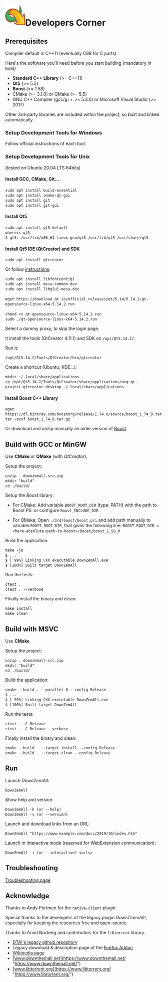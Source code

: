 <img align="left" src="./src/resources/logo/icon64.png">

# Developers Corner

## Prerequisites

Compiler default is C++11 (eventually C99 for C parts)

Here's the software you'll need before you start building (mandatory in bold)

- **Standard C++ Library** (>= C++11)
- **Qt5** (>= 5.5)
- **Boost** (>= 1.58)
- CMake (>= 3.1.0) or QMake (>= 5.5)
- GNU C++ Compiler (gcc/g++ >= 5.3.0)
  or Microsoft Visual Studio (>= 2017)

Other 3rd-party libraries are included within the project, so built and linked
automatically.


### Setup Development Tools for Windows

Follow official instructions of each tool.


### Setup Development Tools for Unix

(tested on Ubuntu 20.04 LTS 64bits)

#### Install GCC, CMake, Git...

    sudo apt install build-essential
    sudo apt install cmake-qt-gui
    sudo apt install git
    sudo apt install git-gui
    
#### Install Qt5

    sudo apt install qt5-default
    whereis qt5
    $ qt5: /usr/lib/x86_64-linux-gnu/qt5 /usr/lib/qt5 /usr/share/qt5
    
#### Install Qt5 IDE (QtCreator) and SDK

    sudo apt install qtcreator
    
Or follow [instructions](https://wiki.qt.io/Install_Qt_5_on_Ubuntu
"https://wiki.qt.io/Install_Qt_5_on_Ubuntu").

    sudo apt install libfontconfig1
    sudo apt install mesa-common-dev
    sudo apt install libglu1-mesa-dev
    
    wget https://download.qt.io/official_releases/qt/5.14/5.14.2/qt-opensource-linux-x64-5.14.2.run

    chmod +x qt-opensource-linux-x64-5.14.2.run
    sudo ./qt-opensource-linux-x64-5.14.2.run

Select a dummy proxy, to skip the login page.

It install the tools (QtCreator 4.11.1) and SDK on `/opt/Qt5.14.2/`.

Run it:

    /opt/Qt5.14.2/Tools/QtCreator/bin/qtcreator

Create a shortcut (Ubuntu, KDE...):

    mkdir ~/.local/share/applications
    cp /opt/Qt5.14.2/Tools/QtCreator/share/applications/org.qt-project.qtcreator.desktop ~/.local/share/applications



#### Install Boost C++ Library

    wget https://dl.bintray.com/boostorg/release/1.74.0/source/boost_1_74_0.tar.gz
    tar -zxvf boost_1_74_0.tar.gz


Or download and unzip manually an older version of [Boost](https://www.boost.org/users/history/).


## Build with GCC or MinGW

Use **CMake** or **QMake** (with *QtCreator*).

Setup the project:

    unzip . downzemall-src.zip
    mkdir "build"
    cd ./build/

Setup the *Boost* library:

- For CMake:
    Add variable `BOOST_ROOT_DIR` (type: PATH) with the path to Boost
    PS: or configure `Boost_INCLUDE_DIR`
    
- For QMake:
    Open `./3rd/boost/boost.pri`
    and add path manually to variable `BOOST_ROOT_DIR`,
    that gives the following line: 
    `BOOST_ROOT_DIR = <here-absolute-path-to-boost>/Boost/boost_1_58_0`



Build the application:

    make -j8
    $ ...
    $ [ 99%] Linking CXX executable DownZemAll.exe
    $ [100%] Built target DownZemAll


Run the tests:

    ctest .
    ctest . --verbose


Finally install the binary and clean:

    make install
    make clean


## Build with MSVC

Use **CMake**.

Setup the project:

    unzip . downzemall-src.zip
    mkdir "build"
    cd ./build/


Build the application:

    cmake --build . --parallel 8 --config Release
    $ ...
    $ [ 99%] Linking CXX executable DownZemAll.exe
    $ [100%] Built target DownZemAll


Run the tests:

    ctest . -C Release
    ctest . -C Release --verbose


Finally install the binary and clean:

    cmake --build . --target install --config Release
    cmake --build . --target clean --config Release


## Run

Launch *DownZemAll*:

    DownZemAll

Show help and version:

    DownZemAll -h (or --help)
    DownZemAll -v (or --version)

Launch and download links from an URL:

    DownZemAll "https://www.example.com/docs/2019/10/index.htm"


Launch in Interactive mode (reserved for WebExtension communication):

    DownZemAll -i (or --interactive) <urls>


## Troubleshooting

[Troubleshooting page](TROUBLESHOOTING.md "TROUBLESHOOTING.md")


## Acknowledge

Thanks to Andy Portmen for the `native-client` plugin.

Special thanks to the developers of the legacy plugin *DownThemAll!*, especially for keeping the resources free and open-source.

Thanks to Arvid Norberg and contributors for the `libtorrent` library.

 - [DTA!'s legacy github repository](https://github.com/downthemall/downthemall "https://github.com/downthemall/downthemall")
 - Legacy download & description page of the [Firefox Addon](https://addons.mozilla.org/en-US/firefox/addon/downthemall/ "https://addons.mozilla.org/en-US/firefox/addon/downthemall/")
 - [Wikipedia page](https://en.wikipedia.org/wiki/DownThemAll! "https://en.wikipedia.org/wiki/DownThemAll!") 
 - [www.downthemall.net](https://www.downthemall.net/ "https://www.downthemall.net/")
 - [www.libtorrent.org](https://www.libtorrent.org/ "https://www.libtorrent.org/")

